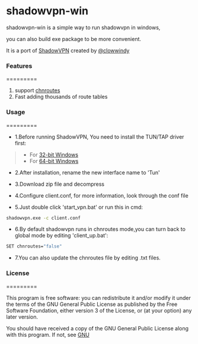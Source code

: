shadowvpn-win
=========

shadowvpn-win is a simple way to run shadowvpn in windows,

you can also build exe package to be more convenient.


It is a port of [ShadowVPN](https://github.com/clowwindy/ShadowVPN) created by [@clowwindy](https://github.com/clowwindy)

### Features
=========

1. support [chnroutes](https://github.com/fivesheep/chnroutes) 
2. Fast adding thousands of route tables

### Usage
=========

* 1.Before running ShadowVPN, You need to install the TUN/TAP driver first:
> + For [32-bit Windows](http://build.openvpn.net/downloads/releases/tap-windows-9.9.2_3.exe)
> + For [64-bit Windows](http://build.openvpn.net/downloads/releases/tap-windows-9.21.0.exe)

* 2.After installation, rename the new interface name to 'Tun'

* 3.Download zip file and decompress

* 4.Configure client.conf, for more information, look through the conf file

* 5.Just double click 'start_vpn.bat' or run this in cmd:
```bash
shadowvpn.exe -c client.conf
```

* 6.By default shadowvpn runs in chnroutes mode,you can turn back to global mode 
by editing 'client_up.bat':
```bash
SET chnroutes="false"
```

* 7.You can also update the chnroutes file by editing .txt files.


### License
=========

This program is free software: you can redistribute it and/or modify
it under the terms of the GNU General Public License as published by
the Free Software Foundation, either version 3 of the License, or
(at your option) any later version.

You should have received a copy of the GNU General Public License
along with this program. If not, see [GNU](http://www.gnu.org/licenses/)
